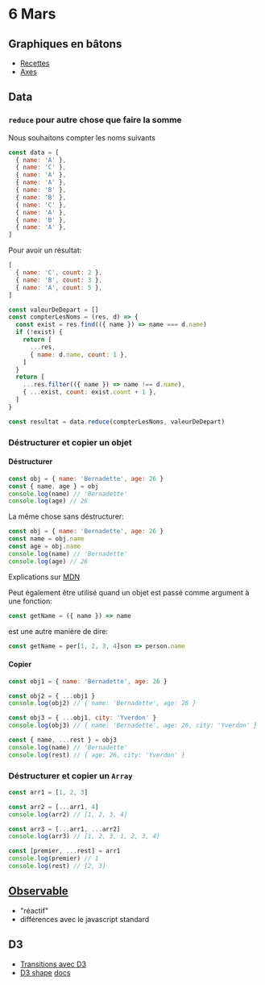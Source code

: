 # 6 Mars

## Graphiques en bâtons

* [Recettes]()
* [Axes](https://observablehq.com/@idris-maps/d3-definir-les-axes)

## Data

### `reduce` pour autre chose que faire la somme

Nous souhaitons compter les noms suivants

```js
const data = [
  { name: 'A' },
  { name: 'C' },
  { name: 'A' },
  { name: 'A' },
  { name: 'B' },
  { name: 'B' },
  { name: 'C' },
  { name: 'A' },
  { name: 'B' },
  { name: 'A' },
]
```

Pour avoir un résultat:

```js
[
  { name: 'C', count: 2 },
  { name: 'B', count: 3 },
  { name: 'A', count: 5 },
]
```

```js
const valeurDeDepart = []
const compterLesNoms = (res, d) => {
  const exist = res.find(({ name }) => name === d.name)
  if (!exist) {
    return [
      ...res,
      { name: d.name, count: 1 },
    ]
  }
  return [
    ...res.filter(({ name }) => name !== d.name),
    { ...exist, count: exist.count + 1 },
  ]
}

const resultat = data.reduce(compterLesNoms, valeurDeDepart)
```

### Déstructurer et copier un objet

#### Déstructurer

```javascript
const obj = { name: 'Bernadette', age: 26 }
const { name, age } = obj
console.log(name) // 'Bernadette'
console.log(age) // 26
```

La même chose sans déstructurer:

```javascript
const obj = { name: 'Bernadette', age: 26 }
const name = obj.name
const age = obj.name
console.log(name) // 'Bernadette'
console.log(age) // 26
```

Explications sur [MDN](https://developer.mozilla.org/en-US/docs/Web/JavaScript/Reference/Operators/Destructuring_assignment#Object_destructuring)

Peut également être utilisé quand un objet est passé comme argument à une fonction:

```javascript
const getName = ({ name }) => name
```

est une autre manière de dire:

```javascript
const getName = per[1, 2, 3, 4]son => person.name
```

#### Copier

```javascript
const obj1 = { name: 'Bernadette', age: 26 }

const obj2 = { ...obj1 }
console.log(obj2) // { name: 'Bernadette', age: 26 }

const obj3 = { ...obj1, city: 'Yverdon' }
console.log(obj3) // { name: 'Bernadette', age: 26, city: 'Yverdon' }

const { name, ...rest } = obj3
console.log(name) // 'Bernadette'
console.log(rest) // { age: 26, city: 'Yverdon' }
```

### Déstructurer et copier un `Array`

```js
const arr1 = [1, 2, 3]

const arr2 = [...arr1, 4]
console.log(arr2) // [1, 2, 3, 4]

const arr3 = [...arr1, ...arr2]
console.log(arr3) // [1, 2, 3, 1, 2, 3, 4]

const [premier, ...rest] = arr1
console.log(premier) // 1
console.log(rest) // [2, 3]
```

## [Observable](https://observablehq.com/@idris-maps/observable)

* "réactif"
* différences avec le javascript standard

## D3

* [Transitions avec D3](https://observablehq.com/@idris-maps/transitions-avec-d3)
* [D3 shape](https://observablehq.com/@idris-maps/introduction-a-d3) [docs](https://github.com/d3/d3-shape)

